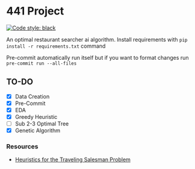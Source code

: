 # 441 Project
[![Code style: black](https://img.shields.io/badge/code%20style-black-000000.svg)](https://github.com/psf/black)

An optimal restaurant searcher ai algorithm.
Install requirements with `pip install -r requirements.txt` command

Pre-commit automatically run itself but if you want to format changes run `pre-commit run --all-files`

## TO-DO

- [X] Data Creation
- [X] Pre-Commit
- [X] EDA
- [X] Greedy Heuristic
- [ ] Sub 2-3 Optimal Tree
- [X] Genetic Algorithm

### Resources

- [Heuristics for the Traveling Salesman Problem](http://160592857366.free.fr/joe/ebooks/ShareData/Heuristics%20for%20the%20Traveling%20Salesman%20Problem%20By%20Christian%20Nillson.pdf)
